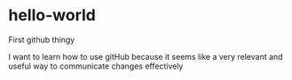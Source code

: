 # hello-world
First github thingy

I want to learn how to use gitHub because it seems like a very relevant and useful way to communicate changes effectively
